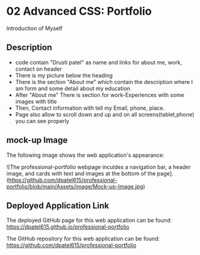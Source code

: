 # 02 Advanced CSS: Portfolio
  Introduction of Myself
  
  ## Description 
  
  * code contain "Drusti patel" as name and links for about me, work, contact on header
  * There is my picture below the heading
  * There is the section "About me" which contain the description where I am form and some detail about my education
  * After "About me" There is section for work-Experiences with some images with title
  * Then, Contact information with tell my Email, phone, place.
  * Page also allow to scroll down and up and on all screens(tablet,phone) you can see properly
  
  
  ## mock-up Image
   The following image shows the web application's appearance:

![The professional-portfolio webpage inculdes a navigation bar, a header image, and cards with text and images at the bottom of the page].(https://github.com/dpatel615/professional-portfolio/blob/main/Assets/image/Mock-up-Image.jpg)


  ## Deployed Application Link

The deployed GitHub page for this web application can be found:  https://dpatel615.github.io/professional-portfolio

The GitHub repository for this web application can be found:  https://github.com/dpatel615/professional-portfolio
  
 
